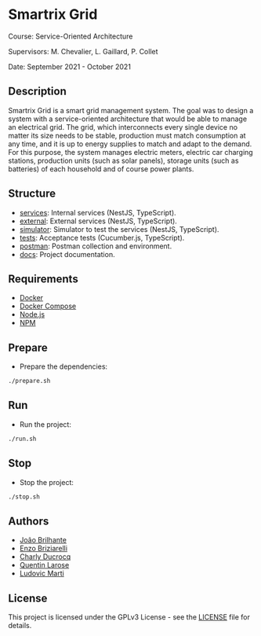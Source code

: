 # Smartrix Grid

Course: Service-Oriented Architecture

Supervisors: M. Chevalier, L. Gaillard, P. Collet

Date: September 2021 - October 2021

## Description

Smartrix Grid is a smart grid management system. The goal was to design a system with a service-oriented architecture
that would be able to manage an electrical grid. The grid, which interconnects every single device no matter its size
needs to be stable, production must match consumption at any time, and it is up to energy supplies to match and adapt
to the demand. For this purpose, the system manages electric meters, electric car charging stations, production units
(such as solar panels), storage units (such as batteries) of each household and of course power plants.

## Structure

- [services](services): Internal services (NestJS, TypeScript).
- [external](external): External services (NestJS, TypeScript).
- [simulator](simulator): Simulator to test the services (NestJS, TypeScript).
- [tests](tests): Acceptance tests (Cucumber.js, TypeScript).
- [postman](postman): Postman collection and environment.
- [docs](docs): Project documentation.

## Requirements

- [Docker](https://docs.docker.com/engine/install/)
- [Docker Compose](https://docs.docker.com/compose/install/)
- [Node.js](https://nodejs.org/en/download/)
- [NPM](https://docs.npmjs.com/downloading-and-installing-node-js-and-npm)

## Prepare

- Prepare the dependencies:

```bash
./prepare.sh
```

## Run

- Run the project:

```bash
./run.sh
```

## Stop

- Stop the project:

```bash
./stop.sh
```

## Authors

- [João Brilhante](https://github.com/JoaoBrlt)
- [Enzo Briziarelli](https://github.com/enbriziare)
- [Charly Ducrocq](https://github.com/CharlyDucrocq)
- [Quentin Larose](https://github.com/QuentinLarose)
- [Ludovic Marti](https://github.com/LudovicMarti)

## License

This project is licensed under the GPLv3 License - see the [LICENSE](LICENSE) file for details.
